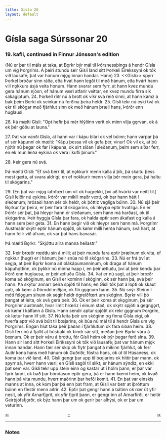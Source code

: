 ```yaml
---
title: Gísla 20
layout: default
---
```


# Gísla saga Súrssonar 20

### 19. kafli, continued in Finnur Jónsson's edition

(Nú er þar til máls at taka, at B&#x1EB;rkr býr mál til Þórsnessþings á hendr Gísla um víg Þorgríms. Á þeiri stundu selr Gísli land sitt Þorkeli Eirekssyni ok tók við lausafé; þat var honum mj&#x1EB;g innan handar. Hann) 23.  <<Gísli>> spyrr Þorkel bróður sinn ráða, eða hvat hann legði til með hánum, eða hvárt hann vill n&#x1EB;kkura ásjá veita honum. Hann svarar sem fyrr, at hann kvez mundu gera hánum njósn, ef hánum væri atfarir veittar, en kvez mundu firra sik sakagiptum. 24. Þorkell ríðr nú á brott ok víkr svá reið sinni, at hann k&oslash;mz á bak þeim Berki ok seinkar nú ferðina þeira heldr. 25. Gísli tekr nú eyki tvá ok ekr til skógar með fjárhlut sinn ok með hánum þræll hans, Þórðr enn huglausi.

26\. Þá mælti Gísli: "Opt hefir þú mér hlýðinn verit ok minn vilja g&#x1EB;rvan, ok á ek þér góðu at launa." 

27\. Þat var vanði Gísla, at hann var í kápu blári ok vel búinn; hann varpar þá af sér kápunni ok mælti: "Kápu þessa vil ek gefa þér, vinur! Ok vil ek, at þú njótir nú þegar ok far í kápuna, ok sirt síðan í sleðanum, þeim sem síðar ferr, en ek mun leiða eykina ok vera í kufli þínum."

28\. Þeir gera nú svá. 

Þá mælti Gísli: "Ef svá berr til, at n&#x1EB;kkurir menn kalla á þik, þá skaltu þess mest gæta, at svara aldrigi; en ef nokkurir menn vilja þér mein gera, þá haltu til skógarins."

29\. (En þat var mj&#x1EB;g iafnf&oelig;rt um vit ok hugrekki, því að hvárki var neitt til.) Gísli leiðir nú eykina. Þórðr var mikill maðr vexti, ok bar hann hátt í sleðanum; hrósaði hann sér ok heldr, ok þóttiz vegliga búinn. 30. Nú sjá þeir B&#x1EB;rkur f&#x1EB;r þeira, er þeir fara til skógarins, ok hleypa eptir hvatliga. En er Þórðr sér þat, þá hleypr hann ór sleðanum, sem hann má harðast, ok til skógarins. Þeir hyggja Gísla þar fara, ok halda eptir sem ákafast og kalla á hann sem þeir geta. 31. En hann þegir við ok hleypr sem hann má. Þorgrímr Austmaðr skýtr eptir hánum spjóti, ok k&oslash;mr milli herða hánum, svá hart, at hann fellr við áfram, ok var þat hans banasár.

Þá mælti B&#x1EB;rkr: "Skjóttu allra manna heilastr."

32\. Þeir br&oelig;ðr r&oelig;ddu sín á milli; at þeir mundu fara eptir þrælnum ok vita, ef n&#x1EB;kkur (hugr) er í hánum; þeir snúa nú til skógarins. 33. Nú er frá því at segja, at þeir B&#x1EB;rkr koma að blákápumanninum, ok draga af hánum kápuh&#x1EB;ttinn, ok þykkir nú minna happ í, en þeir ætluðu, því at þeir kendu þar Þórð enn huglausa, er þeir ætluðu Gísla. 34. Þat er nú sagt, at þeir br&oelig;ðr koma að skóginum, en Gísli er kominn í skóginn, ok sér hann þá, svá þeir hann. Þá skýtur annarr þeira spjóti til hans; en Gísli tók þat á lopti ok skaut aptr, ok k&oslash;mr á Þórodd miðjan, ok fló g&#x1EB;gnum hann. 35. Nú snýr Steinn í móti fél&#x1EB;gum sínum ok segir heldr ógreiðf&oelig;rt um skóginn. B&#x1EB;rkr vill þó þangat at leita, ok svá gera þeir. 36. Ok er þeir koma at sk&#x1EB;ginum, þá sér Þorgrímr austmaðr, hvar limit hr&oelig;riz í einum stað, ok skýtr spjóti á gegng&#x1EB;rt, ok k&oslash;mr í kálfann á Gísla. Hann sendir aptur spjótit ok rekr g&#x1EB;gnum Þorgrím, ok lætur hann líf sitt. 37. Nú leita þeir um skóginn og finna Gísla eigi, ok hverfa aptr við svá búit til b&oelig;jarins, ok búa nú mál til á hendr Gísla um víg Þorgríms. Engan hlut taka þeir þaðan í fjárhlutum ok fara síðan heim. 38. Gísli ferr nú á fjallit at húsbaki ok bindr sár sitt, meðan þeir B&#x1EB;rkr váru á b&oelig;num. Ok er þeir váru á brottu, fór Gísli heim ok býr þegar ferð sína. 39. Hann slr land sitt Þorkeli Eiríkssyni ok tók við lausafé; þat var hánum mj&#x1EB;k innan handar. Hann fær sér skip ok flytr þangat á mikinn fjárhlut, ok ferr Auðr kona hans með hánum ok Guðríðr, fóstra hans, ok út til Húsaness, ok koma þar við land. 40. Gísli gengr þar upp til b&oelig;jarins ok hittir þar mann, ok spyrr sá, hverr hann væri; en Gísli sagði til slíkt, er hánum sýndiz, en ekki þat sem var. Gísli tekr upp stein einn og kastar út í hólm þann, er þar var fyrir landi, ok bað þar bóndason eptir gera, þá er hann k&oelig;mi heim, ok kvað hann þá vita mundu, hverr maðrinn þar hefði komit. 41. En þat var einskis manns at inna, ok kom þar þá enn þat fram, at Gísli var betr at íþróttum búinn en flestir menn aðrir. 42. Eptir þat gengr hann á bátinn ok r&oelig;r út yfir nesit, ok yfir Arnarfj&#x1EB;rð, ok yfir fj&#x1EB;rð þann, er gengr inn af Arnarfirði, er heitir Geirþjófsfj&#x1EB;rðr, ok býz hann þar um ok gerir þar alhýsi, ok er þar um veturinn. 

<div style="float: left"><a href="http://rcblack.net/Gisla_saga/Gisla_19">⇦</a></div>
<div style="float: right"><a href="http://rcblack.net/Gisla_saga/Gisla_21">⇨</a></div>
<div style="margin: 0 auto; width: 100px;"><a href="http://rcblack.net/Gisla_saga/Gisla_home">&#8962;</a></div>

---

### Notes
